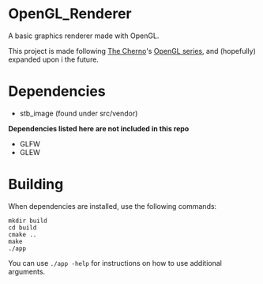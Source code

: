 # OpenGL_Renderer
A basic graphics renderer made with OpenGL.

This project is made following [The Cherno](https://www.youtube.com/@TheCherno)'s [OpenGL series](https://www.youtube.com/playlist?list=PLlrATfBNZ98foTJPJ_Ev03o2oq3-GGOS2), and (hopefully) expanded upon i the future.

# Dependencies
- stb_image (found under src/vendor)

**Dependencies listed here are not included in this repo**
- GLFW
- GLEW

# Building
When dependencies are installed, use the following commands:
```
mkdir build
cd build
cmake ..
make
./app
```

You can use `./app -help` for instructions on how to use additional arguments.
